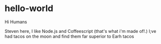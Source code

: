 # hello-world

Hi Humans

Steven here, I like Node.js and Coffeescript (that's what i'm made of!.)
I;ve had tacos on the moon and find them far superior to Earh tacos
